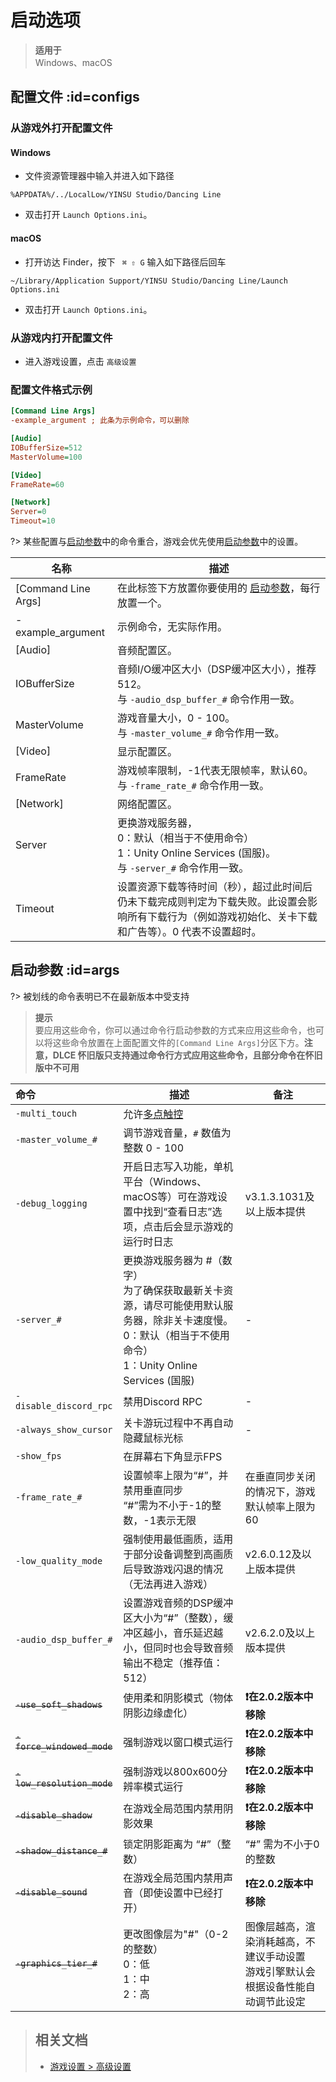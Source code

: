 # 启动选项
> **适用于**<br>Windows、macOS

## 配置文件 :id=configs

### 从游戏外打开配置文件

<!-- tabs:start -->

#### **Windows**
- 文件资源管理器中输入并进入如下路径

```directory
%APPDATA%/../LocalLow/YINSU Studio/Dancing Line
```
- 双击打开 `Launch Options.ini`。

#### **macOS**
- 打开访达 Finder，按下 ` ⌘ ⇧ G` 输入如下路径后回车

```directory
~/Library/Application Support/YINSU Studio/Dancing Line/Launch Options.ini
```
- 双击打开 `Launch Options.ini`。

<!-- tabs:end -->

### 从游戏内打开配置文件
- 进入游戏设置，点击 `高级设置`

### 配置文件格式示例

```ini
[Command Line Args]
-example_argument ; 此条为示例命令，可以删除

[Audio]
IOBufferSize=512
MasterVolume=100

[Video]
FrameRate=60

[Network]
Server=0
Timeout=10
```
?> 某些配置与[启动参数](#args)中的命令重合，游戏会优先使用[启动参数](#args)中的设置。

| 名称                  | 描述                                                                                      |
|---------------------|-----------------------------------------------------------------------------------------|
| [Command Line Args] | 在此标签下方放置你要使用的 [启动参数](#args)，每行放置一个。                                                     |
| -example_argument   | 示例命令，无实际作用。                                                                             |
| [Audio]             | 音频配置区。                                                                                  |
| IOBufferSize        | 音频I/O缓冲区大小（DSP缓冲区大小），推荐512。<br/>与 `-audio_dsp_buffer_#` 命令作用一致。                         |
| MasterVolume        | 游戏音量大小，0 - 100。<br/>与 `-master_volume_#` 命令作用一致。                                        |
| [Video]             | 显示配置区。                                                                                  |
| FrameRate           | 游戏帧率限制，-1代表无限帧率，默认60。<br/>与 `-frame_rate_#` 命令作用一致。                                     |
| [Network]           | 网络配置区。                                                                                  |
| Server              | 更换游戏服务器，<br/>0：默认（相当于不使用命令）<br/>1：Unity Online Services (国服)。<br/>与 `-server_#` 命令作用一致。 |
| Timeout             | 设置资源下载等待时间（秒），超过此时间后仍未下载完成则判定为下载失败。此设置会影响所有下载行为（例如游戏初始化、关卡下载和广告等）。0 代表不设置超时。            |


## 启动参数 :id=args

?> 被划线的命令表明已不在最新版本中受支持

> **提示**<br>
> 要应用这些命令，你可以通过命令行启动参数的方式来应用这些命令，也可以将这些命令放置在上面配置文件的`[Command Line Args]`分区下方。**注意，DLCE 怀旧版只支持通过命令行方式应用这些命令，且部分命令在怀旧版中不可用**

| 命令                         | 描述                                                                                                       | 备注                                             |
|:---------------------------|----------------------------------------------------------------------------------------------------------|------------------------------------------------|
| `-multi_touch`             | 允许[多点触控](/dlce/game-settings.md#MultiTouch)                                                              |
| `-master_volume_#`         | 调节游戏音量，`#` 数值为整数 0 - 100                                                                                 |
| `-debug_logging`           | 开启日志写入功能，单机平台（Windows、macOS等）可在游戏设置中找到“查看日志”选项，点击后会显示游戏的运行时日志                                            | v3.1.3.1031及以上版本提供                             |
| `-server_#`                | 更换游戏服务器为 #（数字）<br/>为了确保获取最新关卡资源，请尽可能使用默认服务器，除非关卡速度慢。<br/>0：默认（相当于不使用命令）<br/>1：Unity Online Services (国服) | -                                              |
| `-disable_discord_rpc`     | 禁用Discord RPC                                                                                            | -                                              |
| `-always_show_cursor`      | 关卡游玩过程中不再自动隐藏鼠标光标                                                                                        | -                                              |
| `-show_fps`                | 在屏幕右下角显示FPS                                                                                              |                                                |
| `-frame_rate_#`            | 设置帧率上限为“#”，并禁用垂直同步<br />“#”需为不小于-1的整数，-1表示无限                                                             | 在垂直同步关闭的情况下，游戏默认帧率上限为60                        |
| `-low_quality_mode`        | 强制使用最低画质，适用于部分设备调整到高画质后导致游戏闪退的情况（无法再进入游戏）                                                                | v2.6.0.12及以上版本提供                               |
| `-audio_dsp_buffer_#`      | 设置游戏音频的DSP缓冲区大小为“#”（整数），缓冲区越小，音乐延迟越小，但同时也会导致音频输出不稳定（推荐值：512）                                             | v2.6.2.0及以上版本提供                                |
| ~~`-use_soft_shadows`~~    | 使用柔和阴影模式（物体阴影边缘虚化）                                                                                       | **❗在2.0.2版本中移除**                               |
| ~~`-force_windowed_mode`~~ | 强制游戏以窗口模式运行                                                                                              | **❗在2.0.2版本中移除**                               |
| ~~`-low_resolution_mode`~~ | 强制游戏以800x600分辨率模式运行                                                                                      | **❗在2.0.2版本中移除**                               |
| ~~`-disable_shadow`~~      | 在游戏全局范围内禁用阴影效果                                                                                           | **❗在2.0.2版本中移除**                               |
| ~~`-shadow_distance_#`~~   | 锁定阴影距离为 “#”（整数）                                                                                          | “#” 需为不小于0的整数                                  |
| ~~`-disable_sound`~~       | 在游戏全局范围内禁用声音（即使设置中已经打开）                                                                                  | **❗在2.0.2版本中移除**                               |
| ~~`-graphics_tier_#`~~     | 更改图像层为"#"（0-2的整数）<br />0：低<br />1：中<br />2：高                                                             | 图像层越高，渲染消耗越高，不建议手动设置<br />游戏引擎默认会根据设备性能自动调节此设定 |

<blockquote>

## 相关文档
- [游戏设置 > 高级设置](/dlce/game-settings.md#高级设置)

</blockquote>